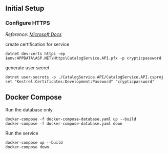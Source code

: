 ## Initial Setup

### Configure HTTPS

_Reference: [Microsoft Docs](https://docs.microsoft.com/en-us/dotnet/core/additional-tools/self-signed-certificates-guide#create-a-self-signed-certificate)_

create certification for service

```
dotnet dev-certs https -ep $env:APPDATA\ASP.NET\Https\CatalogService.API.pfx -p crypticpassword
```

generate user secret

```
dotnet user-secrets -p ./CatalogService.API/CatalogService.API.csproj set "Kestrel:Certificates:Development:Password" "crypticpassword"
```

## Docker Compose

Run the database only

```
docker-compose -f docker-compose-database.yaml up --build
docker-compose -f docker-compose-database.yaml down
```

Run the service

```
docker-compose up --build
docker-compose down
```
